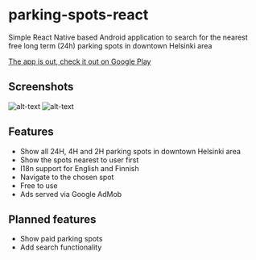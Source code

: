 # parking-spots-react

Simple React Native based Android application to search for the nearest free long term (24h) parking spots in downtown Helsinki area

[The app is out, check it out on Google Play ](https://play.google.com/store/apps/details?id=com.parkingspots "Parking Spots App")

## Screenshots
![alt-text][scr1]
![alt-text][scr2]

[scr1]: https://lh3.googleusercontent.com/k4DfoGzrbkna0L6Z36rwyfr-P-ExdoWIjoDL9Wrl1RT6hWdTFd4gvJqyydgoFfnHxS0=h310-rw "mainscreen"
[scr2]: https://lh3.googleusercontent.com/mvxREpuWDoxlBKDRN9uBrWsoB9rYjb_iggIs7_NQP4sOA8skNucQ377Ve8b1DLa_82F_=h310-rw "drawer"

## Features
- Show all 24H, 4H and 2H parking spots in downtown Helsinki area
- Show the spots nearest to user first
- I18n support for English and Finnish
- Navigate to the chosen spot
- Free to use
- Ads served via Google AdMob

## Planned features
- Show paid parking spots
- Add search functionality
